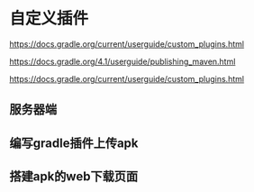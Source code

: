 
# 自定义插件

https://docs.gradle.org/current/userguide/custom_plugins.html

https://docs.gradle.org/4.1/userguide/publishing_maven.html

https://docs.gradle.org/current/userguide/custom_plugins.html

## 服务器端

## 编写gradle插件上传apk

## 搭建apk的web下载页面
